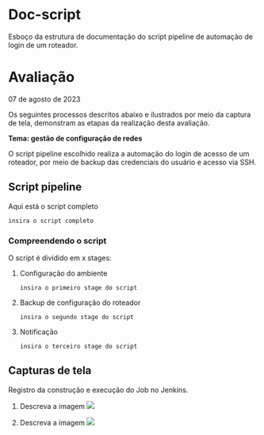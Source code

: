 # Doc-script
Esboço da estrutura de documentação do script pipeline de automação de login de um roteador.

# Avaliação
07 de agosto de 2023

Os seguintes processos descritos abaixo e ilustrados por meio da captura de tela, demonstram as etapas da realização desta avaliação.

**Tema: gestão de configuração de redes**

O script pipeline escolhido realiza a automação do login de acesso de um roteador, por meio de backup das credenciais do usuário e acesso via SSH.

## Script pipeline

Aqui está o script completo

```
insira o script completo
```

### Compreendendo o script

O script é dividido em x stages:

1. Configuração do ambiente
   
   ```
   insira o primeiro stage do script
   ```
2. Backup de configuração do roteador
   
   ```
   insira o segundo stage do script
   ```
3. Notificação
   
   ```
   insira o terceiro stage do script
   ```

## Capturas de tela

Registro da construção e execução do Job no Jenkins.

1. Descreva a imagem
![](fakeimg.png)

2. Descreva a imagem
![](fakeimg.png)
